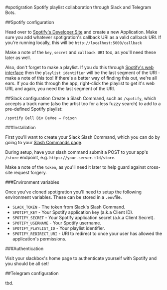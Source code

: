 #spotigration
Spotify playlist collaboration through Slack and Telegram Bots.

##Spotify configuration

Head over to [Spotify's Developer Site](http://developer.spotify.com) and create a new Application. Make sure you add whatever spotigration's callback URI as a valid callback URI. If you're running locally, this will be `http://localhost:5000/callback`

Make a note of the `key`, `secret` and `callback URI` too, as you'll need these later as well.

Also, don't forget to make a playlist. If you do this through [Spotify's web interface](http://play.spotify.com) then the `playlist identifier` will be the last segment of the URI - make a note of this too! If there's a better way of finding this out, we're all ears. If you do this through the app, right-click the playlist to get it's web URL and again, you need the last segment of the URI.

##Slack configuration
Create a Slash Command, such as `/spotify`, which accepts a track name (also the artist too for a less fuzzy search) to add to a pre-defined Spotify playlist:

    /spotify Bell Biv DeVoe – Poison

###Installation

First you'll want to create your Slack Slash Command, which you can do by going to your [Slash Commands page](https://my.slack.com/services/new/slash-commands).

During setup, have your slash command submit a POST to your app's `/store` endpoint, e.g. `https://your-server.tld/store`.

Make a note of the `token`, as you'll need it later to help guard against cross-site request forgery.

###Environment variables

Once you've cloned spotigration you'll need to setup the following environment variables. These can be stored in a `.env`file.

* `SLACK_TOKEN` - The token from Slack's Slash Command.
* `SPOTIFY_KEY` - Your Spotify application key (a.k.a Client ID).
* `SPOTIFY_SECRET` - Your Spotify application secret (a.k.a Client Secret).
* `SPOTIFY_USERNAME` - Your Spotify username.
* `SPOTIFY_PLAYLIST_ID` - Your playlist identifier.
* `SPOTIFY_REDIRECT_URI` - URI to redirect to once your user has allowed the application's permissions.

###Authentication

Visit your slackbox's home page to authenticate yourself with Spotify and you should be all set!

##Telegram configuration

tbd.
